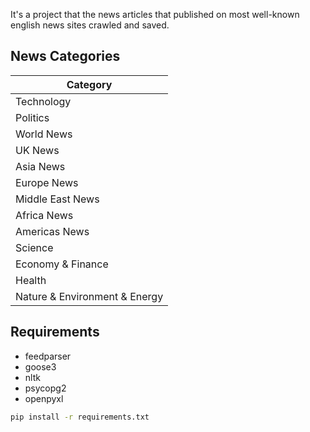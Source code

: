 It's a project that the news articles that published on most well-known english news sites crawled and saved.

## News Categories

| Category   |
|------------|
| Technology |
| Politics   |
| World News |
| UK News |
| Asia News |
| Europe News |
| Middle East News |
| Africa News |
| Americas News |
| Science |
| Economy & Finance |
| Health |
| Nature & Environment & Energy |


## Requirements
- feedparser
- goose3
- nltk
- psycopg2
- openpyxl

```bash
pip install -r requirements.txt
```